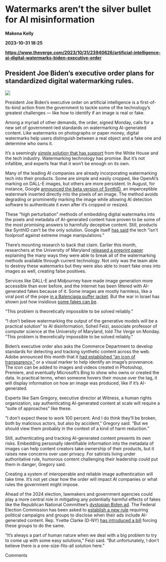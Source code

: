 # Watermarks aren’t the silver bullet for AI misinformation
**Makena Kelly**

**2023-10-31 18:25**

**https://www.theverge.com/2023/10/31/23940626/artificial-intelligence-ai-digital-watermarks-biden-executive-order**

President Joe Biden’s executive order plans for standardized digital watermarking rules.
----------------------------------------------------------------------------------------

![](https://cdn.vox-cdn.com/thumbor/AyTku7TYpt4KC9CICFn3AiO3Pg0=/0x0:3600x2400/1200x628/filters:focal(1800x1200:1801x1201)/cdn.vox-cdn.com/uploads/chorus_asset/file/25047888/1755538226.jpg)

President Joe Biden’s executive order on artificial intelligence is a first-of-its-kind action from the government to tackle some of the technology’s greatest challenges — like how to identify if an image is real or fake.

Among a myriad of other demands, the order, signed Monday, calls for a new set of government-led standards on watermarking AI-generated content. Like watermarks on photographs or paper money, digital watermarks help users distinguish between a real object and a fake one and determine who owns it.

It’s a seemingly [simple solution that has support](https://www.theverge.com/2023/7/21/23803244/meta-google-openai-microsoft-artificial-intelligence-ai-white-house-commitments) from the White House and the tech industry. Watermarking technology has promise. But it’s not infallible, and experts fear that it won’t be enough on its own.

Many of the leading AI companies are already incorporating watermarking tech into their products. Some are simple and easily cropped, like OpenAI’s marking on DALL-E images, but others are more persistent. In August, for instance, Google [announced the beta version of SynthID](https://www.theverge.com/2023/8/29/23849107/synthid-google-deepmind-ai-image-detector), an imperceptible watermark inserted directly into the pixels of an image. The method avoids degrading or prominently marking the image while allowing AI detection software to authenticate it even after it’s cropped or resized.

These “high perturbation” methods of embedding digital watermarks into the pixels and metadata of AI-generated content have proven to be some of the most promising answers to harmfully deceptive content. Still, products like SynthID can’t be the only solution. Google itself [has said](https://deepmind.google/discover/blog/identifying-ai-generated-images-with-synthid/) the tech “isn’t foolproof against extreme image manipulations.”

There’s mounting research to back that claim. Earlier this month, researchers at the University of Maryland [released a preprint paper](https://arxiv.org/pdf/2310.00076.pdf) explaining the many ways they were able to break all of the watermarking methods available through current technology. Not only was the team able to destroy these watermarks but they were also able to insert fake ones into images as well, creating false positives.

Services like DALL-E and Midjourney have made image generation more accessible than ever before, and the internet has been littered with AI-generated fakes because of it. Some images are mostly harmless, like a viral post of the pope [in a Balenciaga puffer jacket](https://www.theverge.com/2023/3/27/23657927/ai-pope-image-fake-midjourney-computer-generated-aesthetic). But the war in Israel has shown just how insidious [some fakes can be](https://www.nytimes.com/2023/10/28/business/media/ai-muddies-israel-hamas-war-in-unexpected-way.html).

“This problem is theoretically impossible to be solved reliably.”

“I don’t believe watermarking the output of the generative models will be a practical solution” to AI disinformation, Soheil Feizi, associate professor of computer science at the University of Maryland, told _The Verge_ on Monday. “This problem is theoretically impossible to be solved reliably.”

Biden’s executive order also asks the Commerce Department to develop standards for detecting and tracking synthetic content across the web. Adobe announced this month that it [had established “an icon of transparency,”](https://www.theverge.com/2023/10/10/23911381/adobe-ai-generated-content-symbol-watermark) or a visual marker to help identify an image’s provenance. The icon can be added to images and videos created in Photoshop, Premiere, and eventually Microsoft’s Bing to show who owns or created the data. In practical terms, when someone hovers their mouse over the tag, it will display information on how an image was produced, like if it’s AI-generated.

Experts like Sam Gregory, executive director at Witness, a human rights organization, say authenticating AI-generated content at scale will require a “suite of approaches” like these.

“I don’t expect these to work 100 percent. And I do think they’ll be broken, both by malicious actors, but also by accident,” Gregory said. “But we should view them probably in the context of a kind of harm reduction.”

Still, authenticating and tracking AI-generated content presents its own risks. Embedding personally identifiable information into the metadata of images can help content creators take ownership of their products, but it raises new concerns over user privacy. For satirists living under authoritative rule, humorous content challenging their leadership could put them in danger, Gregory said.

Creating a system of interoperable and reliable image authentication will take time. It’s not yet clear how the order will impact AI companies or what rules the government might impose.

Ahead of the 2024 election, lawmakers and government agencies could play a more central role in mitigating any potentially harmful effects of fakes like the Republican National Committee’s [dystopian Biden ad](https://www.theverge.com/2023/4/25/23697328/biden-reelection-rnc-ai-generated-attack-ad-deepfake). The Federal Election Commission has been asked to [establish a new rule](https://www.theverge.com/2023/8/10/23827399/ai-artificial-intelligence-political-ads-fec-desantis-rnc) requiring political campaigns and groups to disclose when their ads include AI-generated content. Rep. Yvette Clarke (D-NY) [has introduced a bill](https://www.theverge.com/2023/5/2/23708310/ai-artificial-intelligence-political-ads-election-rnc-biden) forcing these groups to do the same.

“It’s always a part of human nature when we deal with a big problem to try to come up with some easy solutions,” Feizi said. “But unfortunately, I don’t believe there is a one-size-fits-all solution here.”

Comments